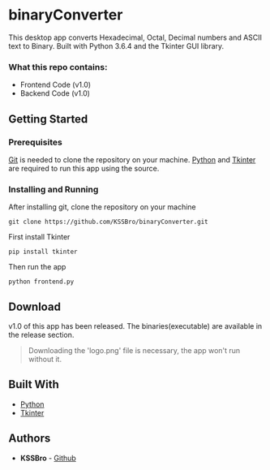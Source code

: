 # binaryConverter

This desktop app converts Hexadecimal, Octal, Decimal numbers and ASCII text to Binary. Built with Python 3.6.4 and the Tkinter GUI library.

### What this repo contains:

- Frontend Code (v1.0)
- Backend Code (v1.0)

## Getting Started

### Prerequisites

[Git](https://git-scm.com/) is needed to clone the repository on your machine.
[Python](https://www.python.org/) and [Tkinter](https://docs.python.org/2/library/tkinter.html) are required to run this app using the source.

### Installing and Running

After installing git, clone the repository on your machine

```
git clone https://github.com/KSSBro/binaryConverter.git
```

First install Tkinter

```
pip install tkinter
```

Then run the app

```
python frontend.py
```

## Download

v1.0 of this app has been released.
The binaries(executable) are available in the release section.

> Downloading the 'logo.png' file is necessary, the app won't run without it.

## Built With

- [Python](https://www.python.org/)
- [Tkinter](https://docs.python.org/2/library/tkinter.html)

## Authors

- **KSSBro** - [Github](https://github.com/KSSBro)
